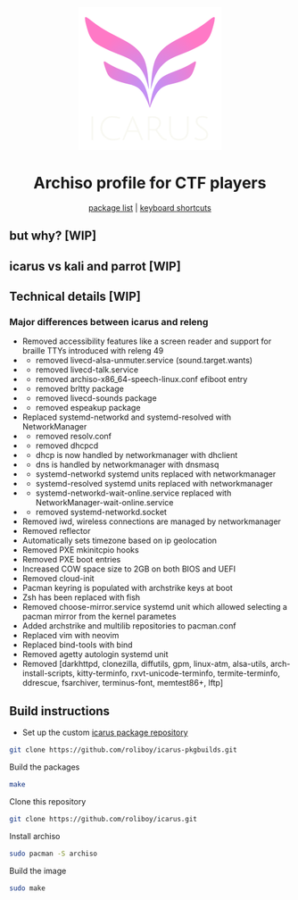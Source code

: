 <div align="center">
<p>
    <img width="256" src="images/icarus-logo.png">
</p>

<h1>Archiso profile for CTF players</h1>

[package list](doc/packages.md)
| [keyboard shortcuts](doc/shortcuts.md)
<!-- | [screenshot gallery](https://#) -->
<!-- | [give me your money](https://#) -->


</div>


## but why? [WIP]

## icarus vs kali and parrot [WIP]

## Technical details [WIP]

### Major differences between icarus and releng

- Removed accessibility features like a screen reader and support for braille TTYs introduced with releng 49
- - removed livecd-alsa-unmuter.service (sound.target.wants)
- - removed livecd-talk.service
- - removed archiso-x86_64-speech-linux.conf efiboot entry
- - removed brltty package
- - removed livecd-sounds package
- - removed espeakup package
- Replaced systemd-networkd and systemd-resolved with NetworkManager
- - removed resolv.conf
- - removed dhcpcd
- - dhcp is now handled by networkmanager with dhclient
- - dns is handled by networkmanager with dnsmasq
- - systemd-networkd systemd units replaced with networkmanager
- - systemd-resolved systemd units replaced with networkmanager
- - systemd-networkd-wait-online.service replaced with NetworkManager-wait-online.service
- - removed systemd-networkd.socket
- Removed iwd, wireless connections are managed by networkmanager
- Removed reflector
- Automatically sets timezone based on ip geolocation
- Removed PXE mkinitcpio hooks
- Removed PXE boot entries
- Increased COW space size to 2GB on both BIOS and UEFI
- Removed cloud-init
- Pacman keyring is populated with archstrike keys at boot
- Zsh has been replaced with fish
- Removed choose-mirror.service systemd unit which allowed selecting a pacman mirror from the kernel parametes
- Added archstrike and multilib repositories to pacman.conf
- Replaced vim with neovim
- Replaced bind-tools with bind
- Removed agetty autologin systemd unit
- Removed [darkhttpd, clonezilla, diffutils, gpm, linux-atm, alsa-utils, arch-install-scripts, kitty-terminfo, rxvt-unicode-terminfo, termite-terminfo, ddrescue, fsarchiver, terminus-font, memtest86+, lftp]


## Build instructions

- Set up the custom [icarus package repository](https://github.com/roliboy/icarus-pkgbuilds)

```bash
git clone https://github.com/roliboy/icarus-pkgbuilds.git
```

Build the packages

```bash
make
```

Clone this repository

```bash
git clone https://github.com/roliboy/icarus.git
```

Install archiso

```bash
sudo pacman -S archiso
```

Build the image

```bash
sudo make
```

<!-- ## icarus vs kali and parrot -->
